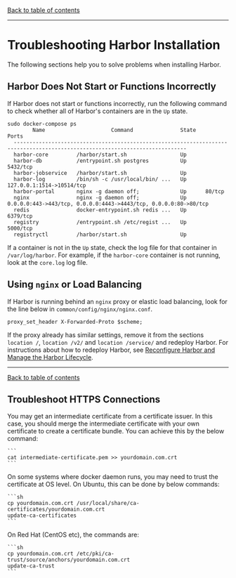 [Back to table of contents](../../_index.md)

----------

# Troubleshooting Harbor Installation

The following sections help you to solve problems when installing Harbor.

## Harbor Does Not Start or Functions Incorrectly

If Harbor does not start or functions incorrectly, run the following command to check whether all of Harbor's containers are in the `Up` state.

```
sudo docker-compose ps
        Name                     Command               State                    Ports
  -----------------------------------------------------------------------------------------------------------------------------
  harbor-core         /harbor/start.sh                 Up
  harbor-db           /entrypoint.sh postgres          Up      5432/tcp
  harbor-jobservice   /harbor/start.sh                 Up
  harbor-log          /bin/sh -c /usr/local/bin/ ...   Up      127.0.0.1:1514->10514/tcp
  harbor-portal       nginx -g daemon off;             Up      80/tcp
  nginx               nginx -g daemon off;             Up      0.0.0.0:443->443/tcp, 0.0.0.0:4443->4443/tcp, 0.0.0.0:80->80/tcp
  redis               docker-entrypoint.sh redis ...   Up      6379/tcp
  registry            /entrypoint.sh /etc/regist ...   Up      5000/tcp
  registryctl         /harbor/start.sh                 Up
```

If a container is not in the `Up` state, check the log file for that container in `/var/log/harbor`. For example, if the `harbor-core` container is not running, look at the `core.log` log file.

## Using `nginx` or Load Balancing

If Harbor is running behind an `nginx` proxy or elastic load balancing, look for the line below in `common/config/nginx/nginx.conf`.

```
proxy_set_header X-Forwarded-Proto $scheme;
```

If the proxy already has similar settings, remove it from the sections `location /`, `location /v2/` and `location /service/` and redeploy Harbor. For instructions about how to redeploy Harbor, see [Reconfigure Harbor and Manage the Harbor Lifecycle](../configuration/reconfigure_manage_lifecycle.md).

----------

[Back to table of contents](../../_index.md)

<a id="https"></a>
## Troubleshoot HTTPS Connections

You may get an intermediate certificate from a certificate issuer. In this case, you should merge the intermediate certificate with your own certificate to create a certificate bundle. You can achieve this by the below command:

    ```
    cat intermediate-certificate.pem >> yourdomain.com.crt
    ```
On some systems where docker daemon runs, you may need to trust the certificate at OS level.
   On Ubuntu, this can be done by below commands:

    ```sh
    cp yourdomain.com.crt /usr/local/share/ca-certificates/yourdomain.com.crt
    update-ca-certificates
    ```

   On Red Hat (CentOS etc), the commands are:

    ```sh
    cp yourdomain.com.crt /etc/pki/ca-trust/source/anchors/yourdomain.com.crt
    update-ca-trust
    ```